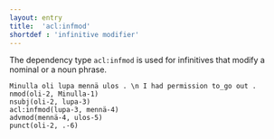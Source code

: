 ```yaml
---
layout: entry
title:  'acl:infmod'
shortdef : 'infinitive modifier'
---
```


The dependency type `acl:infmod` is used for infinitives that modify a
nominal or a noun phrase.

<!-- fname:infmod.pdf -->
~~~ sdparse
Minulla oli lupa mennä ulos . \n I had permission to_go out .
nmod(oli-2, Minulla-1)
nsubj(oli-2, lupa-3)
acl:infmod(lupa-3, mennä-4)
advmod(mennä-4, ulos-5)
punct(oli-2, .-6)
~~~

